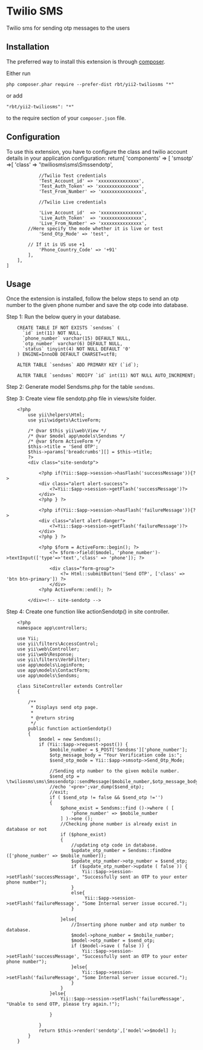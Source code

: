 Twilio SMS
==========
Twilio sms for sending otp messages to the users

Installation
------------

The preferred way to install this extension is through [composer](http://getcomposer.org/download/).

Either run

```
php composer.phar require --prefer-dist rbt/yii2-twiliosms "*"
```

or add

```
"rbt/yii2-twiliosms": "*"
```

to the require section of your `composer.json` file.

Configuration
-----

To use this extension, you have to configure the class and twilio account details in your application configuration:
return[
		'components' => [
			'smsotp' =>[
	            'class' => '\twiliosms\sms\Smssendotp',

	            //Twilio Test credentials
	            'Test_Account_id' => 'xxxxxxxxxxxxxxx',
	            'Test_Auth_Token' => 'xxxxxxxxxxxxxxx',
	            'Test_From_Number' => 'xxxxxxxxxxxxxxx',

	            //Twilio Live credentials

	            'Live_Account_id'  => 'xxxxxxxxxxxxxxx',
	            'Live_Auth_Token'  => 'xxxxxxxxxxxxxxx',
	            'Live_From_Number' => 'xxxxxxxxxxxxxxx',
		    //Here specify the mode whether it is live or test	
	            'Send_Otp_Mode' => 'test',
		    
		    // If it is US use +1
	            'Phone_Country_Code' => '+91' 
        	],
        ],
    ]

Usage
-----

Once the extension is installed, follow the below steps to send an otp number to the given phone number and save the otp code into database.

Step 1: Run the below query in your database.

		CREATE TABLE IF NOT EXISTS `sendsms` (
		  `id` int(11) NOT NULL,
		  `phone_number` varchar(15) DEFAULT NULL,
		  `otp_number` varchar(6) DEFAULT NULL,
		  `status` tinyint(4) NOT NULL DEFAULT '0'
		) ENGINE=InnoDB DEFAULT CHARSET=utf8;

		ALTER TABLE `sendsms` ADD PRIMARY KEY (`id`);

		ALTER TABLE `sendsms` MODIFY `id` int(11) NOT NULL AUTO_INCREMENT;

Step 2: Generate model Sendsms.php for the table `sendsms`.

Step 3: Create view file sendotp.php file in views/site folder.

		<?php
			use yii\helpers\Html;
			use yii\widgets\ActiveForm;

			/* @var $this yii\web\View */
			/* @var $model app\models\Sendsms */
			/* @var $form ActiveForm */
			$this->title = 'Send OTP';
			$this->params['breadcrumbs'][] = $this->title;
			?>
			<div class="site-sendotp">

				<?php if(Yii::$app->session->hasFlash('successMessage')){?>
				<div class="alert alert-success">
					<?=Yii::$app->session->getFlash('successMessage')?>
			    </div>
			    <?php } ?>

			    <?php if(Yii::$app->session->hasFlash('failureMessage')){?>
				<div class="alert alert-danger">
					<?=Yii::$app->session->getFlash('failureMessage')?>
			    </div>
			    <?php } ?>

			    <?php $form = ActiveForm::begin(); ?>
			        <?= $form->field($model, 'phone_number')->textInput(['type'=>'text','class' => 'phone']); ?> 
			        	    
			        <div class="form-group">
			            <?= Html::submitButton('Send OTP', ['class' => 'btn btn-primary']) ?>
			        </div>
			    <?php ActiveForm::end(); ?>

			</div><!-- site-sendotp -->

Step 4: Create one function like actionSendotp() in site controller.

		<?php
		namespace app\controllers;

		use Yii;
		use yii\filters\AccessControl;
		use yii\web\Controller;
		use yii\web\Response;
		use yii\filters\VerbFilter;
		use app\models\LoginForm;
		use app\models\ContactForm;
		use app\models\Sendsms;

		class SiteController extends Controller
		{
		   
		    /**
		     * Displays send otp page.
		     *
		     * @return string
		     */
		    public function actionSendotp()
		    {
		        $model = new Sendsms();
		        if (Yii::$app->request->post()) {
		            $mobile_number = $_POST['Sendsms']['phone_number'];
		            $otp_message_body = "Your Verification code is:";
		            $send_otp_mode = Yii::$app->smsotp->Send_Otp_Mode;

		            //Sending otp number to the given mobile number.
		            $send_otp = \twiliosms\sms\Smssendotp::sendMessage($mobile_number,$otp_message_body,$send_otp_mode);
		            //echo '<pre>';var_dump($send_otp);
		            //exit;
		            if ( $send_otp != false && $send_otp !='')
		            {
		                $phone_exist = Sendsms::find ()->where ( [ 
		                    'phone_number' => $mobile_number
		                ] )->one ();
		                //Checking phone number is already exist in database or not
		                if ($phone_exist)
		                {
		                    //updating otp code in database.
		                    $update_otp_number = Sendsms::findOne (['phone_number' => $mobile_number]);
		                    $update_otp_number->otp_number = $send_otp;
		                    if ($update_otp_number->update ( false )) {
		                        Yii::$app->session->setFlash('successMessage', "Successfully sent an OTP to your enter phone number");
		                    }
		                    else{
		                         Yii::$app->session->setFlash('failureMessage', "Some Internal server issue occured.");
		                    }

		                }else{
		                    //Inserting phone number and otp number to database.
		                    $model->phone_number = $mobile_number;
		                    $model->otp_number = $send_otp;
		                    if ($model->save ( false )) {
		                        Yii::$app->session->setFlash('successMessage', "Successfully sent an OTP to your enter phone number");
		                    }else{
		                        Yii::$app->session->setFlash('failureMessage', "Some Internal server issue occured.");
		                    }
		                }
		            }else{
		                Yii::$app->session->setFlash('failureMessage', "Unable to send OTP, please try again.!");
		                
		            }
		           
		        }
		        return $this->render('sendotp',['model'=>$model] );
		    }
		}
